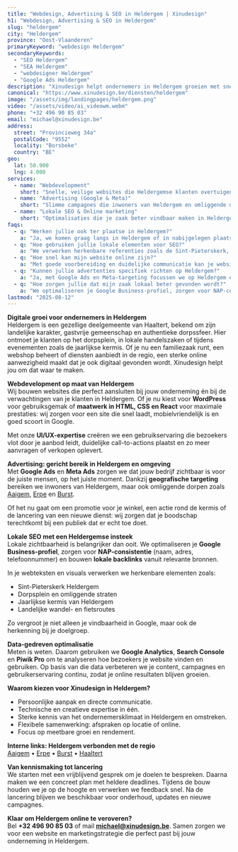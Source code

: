 ```yaml
---
title: "Webdesign, Advertising & SEO in Heldergem | Xinudesign"
h1: "Webdesign, Advertising & SEO in Heldergem"
slug: "heldergem"
city: "Heldergem"
province: "Oost-Vlaanderen"
primaryKeyword: "webdesign Heldergem"
secondaryKeywords:
  - "SEO Heldergem"
  - "SEA Heldergem"
  - "webdesigner Heldergem"
  - "Google Ads Heldergem"
description: "Xinudesign helpt ondernemers in Heldergem groeien met snelle, gebruiksvriendelijke websites, doelgerichte advertenties en lokale SEO-strategieën."
canonical: "https://www.xinudesign.be/diensten/heldergem"
image: "/assets/img/landingpages/heldergem.png"
video: "/assets/video/ai_videowm.webm"
phone: "+32 496 90 85 03"
email: "michael@xinudesign.be"
address:
  street: "Provincieweg 34a"
  postalCode: "9552"
  locality: "Borsbeke"
  country: "BE"
geo:
  lat: 50.900
  lng: 4.000
services:
  - name: "Webdevelopment"
    short: "Snelle, veilige websites die Heldergemse klanten overtuigen en converteren."
  - name: "Advertising (Google & Meta)"
    short: "Slimme campagnes die inwoners van Heldergem en omliggende dorpen gericht bereiken."
  - name: "Lokale SEO & Online marketing"
    short: "Optimalisaties die je zaak beter vindbaar maken in Heldergem en omgeving."
faqs:
  - q: "Werken jullie ook ter plaatse in Heldergem?"
    a: "Ja, we komen graag langs in Heldergem of in nabijgelegen plaatsen zoals [Aaigem](/diensten/aaigem), [Erpe](/diensten/erpe) en [Burst](/diensten/burst)."
  - q: "Hoe gebruiken jullie lokale elementen voor SEO?"
    a: "We verwerken herkenbare referenties zoals de Sint-Pieterskerk, het landelijke dorpsplein en evenementen zoals de kermis van Heldergem in teksten, meta-data en visuals."
  - q: "Hoe snel kan mijn website online zijn?"
    a: "Met goede voorbereiding en duidelijke communicatie kan je website doorgaans binnen 2 tot 4 weken live staan."
  - q: "Kunnen jullie advertenties specifiek richten op Heldergem?"
    a: "Ja, met Google Ads en Meta-targeting focussen we op Heldergem en omliggende regio’s."
  - q: "Hoe zorgen jullie dat mijn zaak lokaal beter gevonden wordt?"
    a: "We optimaliseren je Google Business-profiel, zorgen voor NAP-consistentie en bouwen lokale backlinks rond zoekwoorden zoals 'webdesigner Heldergem'."
lastmod: "2025-08-12"
---
```


**Digitale groei voor ondernemers in Heldergem**  
Heldergem is een gezellige deelgemeente van Haaltert, bekend om zijn landelijke karakter, gastvrije gemeenschap en authentieke dorpssfeer. Hier ontmoet je klanten op het dorpsplein, in lokale handelszaken of tijdens evenementen zoals de jaarlijkse kermis. Of je nu een familiezaak runt, een webshop beheert of diensten aanbiedt in de regio, een sterke online aanwezigheid maakt dat je ook digitaal gevonden wordt. Xinudesign helpt jou om dat waar te maken.

**Webdevelopment op maat van Heldergem**  
Wij bouwen websites die perfect aansluiten bij jouw onderneming én bij de verwachtingen van je klanten in Heldergem. Of je nu kiest voor **WordPress** voor gebruiksgemak of **maatwerk in HTML, CSS en React** voor maximale prestaties: wij zorgen voor een site die snel laadt, mobielvriendelijk is en goed scoort in Google.

Met onze **UI/UX-expertise** creëren we een gebruikservaring die bezoekers vlot door je aanbod leidt, duidelijke call-to-actions plaatst en zo meer aanvragen of verkopen oplevert.

**Advertising: gericht bereik in Heldergem en omgeving**  
Met **Google Ads** en **Meta Ads** zorgen we dat jouw bedrijf zichtbaar is voor de juiste mensen, op het juiste moment. Dankzij **geografische targeting** bereiken we inwoners van Heldergem, maar ook omliggende dorpen zoals [Aaigem](/diensten/aaigem), [Erpe](/diensten/erpe) en [Burst](/diensten/burst).

Of het nu gaat om een promotie voor je winkel, een actie rond de kermis of de lancering van een nieuwe dienst: wij zorgen dat je boodschap terechtkomt bij een publiek dat er echt toe doet.

**Lokale SEO met een Heldergemse insteek**  
Lokale zichtbaarheid is belangrijker dan ooit. We optimaliseren je **Google Business-profiel**, zorgen voor **NAP-consistentie** (naam, adres, telefoonnummer) en bouwen **lokale backlinks** vanuit relevante bronnen.

In je webteksten en visuals verwerken we herkenbare elementen zoals:

- Sint-Pieterskerk Heldergem
- Dorpsplein en omliggende straten
- Jaarlijkse kermis van Heldergem
- Landelijke wandel- en fietsroutes

Zo vergroot je niet alleen je vindbaarheid in Google, maar ook de herkenning bij je doelgroep.

**Data-gedreven optimalisatie**  
Meten is weten. Daarom gebruiken we **Google Analytics**, **Search Console** en **Piwik Pro** om te analyseren hoe bezoekers je website vinden en gebruiken. Op basis van die data verbeteren we je content, campagnes en gebruikerservaring continu, zodat je online resultaten blijven groeien.

**Waarom kiezen voor Xinudesign in Heldergem?**

- Persoonlijke aanpak en directe communicatie.
- Technische en creatieve expertise in één.
- Sterke kennis van het ondernemersklimaat in Heldergem en omstreken.
- Flexibele samenwerking: afspraken op locatie of online.
- Focus op meetbare groei en rendement.

**Interne links: Heldergem verbonden met de regio**  
[Aaigem](/diensten/aaigem) • [Erpe](/diensten/erpe) • [Burst](/diensten/burst) • [Haaltert](/diensten/haaltert)

**Van kennismaking tot lancering**  
We starten met een vrijblijvend gesprek om je doelen te bespreken. Daarna maken we een concreet plan met heldere deadlines. Tijdens de bouw houden we je op de hoogte en verwerken we feedback snel. Na de lancering blijven we beschikbaar voor onderhoud, updates en nieuwe campagnes.

**Klaar om Heldergem online te veroveren?**  
Bel **+32 496 90 85 03** of mail **[michael@xinudesign.be](mailto:michael@xinudesign.be)**. Samen zorgen we voor een website en marketingstrategie die perfect past bij jouw onderneming in Heldergem.
